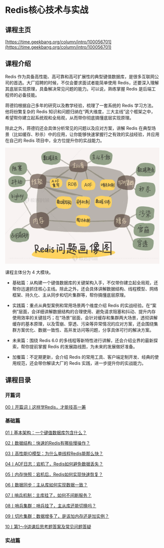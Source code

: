 # Redis核心技术与实战

## 课程主页

[https://time.geekbang.org/column/intro/100056701](https://time.geekbang.org/column/intro/100056701)

## 课程介绍

Redis 作为具备高性能、高可靠和高可扩展性的典型键值数据库，是很多互联网公司的首选。大厂招聘的时候，不仅会要求面试者能简单使用 Redis，还要深入理解其底层实现原理，具备解决常见问题的能力。可以说，熟练掌握 Redis 是后端工程师的必备技能。

蒋德钧根据自己多年的研究以及教学经验，梳理了一套系统的 Redis 学习方法。他将纷繁复杂的 Redis 知识和问题归纳在“两大维度，三大主线”这个框架之中，希望帮你建立起系统观和全局观，从而带你彻底搞懂底层实现原理。

除此之外，蒋德钧还会具体分析常见的问题以及应对方案，讲解 Redis 在典型场景（比如缓存、秒杀）中的应用，让你能够快速掌握行之有效的实战经验，并应用在自己的 Redis 项目中，全方位提升你的实战能力。

![](./images/封面.webp)

课程主体分为 4 大模块。

- 基础篇：从构建一个键值数据库的关键架构入手，不仅带你建立起全局观，还帮你迅速抓住核心主线。除此之外，还会具体讲解数据结构、线程模型、网络框架、持久化、主从同步和切片集群等，帮你搞懂底层原理。

- 实践篇：重点从典型案例和常用场景两个维度介绍 Redis 的实战经验。在“案例”层面，会详细讲解数据结构的合理使用、避免请求阻塞和抖动、提升内存使用效率的关键技巧；在“场景”层面，会针对缓存和集群两大场景，透彻讲解缓存的基本原理，以及雪崩、穿透、污染等异常情况的应对方案，还会围绕集群方案优化、数据一致性、高并发访问等问题，分享具体可行的解决方案。

- 未来篇：围绕 Redis 6.0 的多线程等新特性进行讲解，还会介绍业界的最新探索，帮你提前掌握 Redis 的发展路线图，为未来的发展做好准备。

- 加餐篇：不定期更新，会介绍 Redis 的常用工具、客户端定制开发、经典的使用规范，还会带你解读大厂的 Redis 实践，进一步提升你的实战能力。

## 课程目录

### 开篇词

[00丨开篇词丨这样学Redis，才能技高一筹](/notes/数据库/Redis/Redis核心技术与实战/开篇词/这样学Redis，才能技高一筹)

### 基础篇

[01丨基本架构：一个键值数据库包含什么？](/notes/数据库/Redis/Redis核心技术与实战/基础篇/基本架构：一个键值数据库包含什么？)

[02丨数据结构：快速的Redis有哪些慢操作？](/notes/数据库/Redis/Redis核心技术与实战/基础篇/数据结构：快速的Redis有哪些慢操作？)

[03丨高性能IO模型：为什么单线程Redis能那么快？](/notes/数据库/Redis/Redis核心技术与实战/基础篇/高性能IO模型：为什么单线程Redis能那么快？)

[04丨AOF日志：宕机了，Redis如何避免数据丢失？](/notes/数据库/Redis/Redis核心技术与实战/基础篇/AOF日志：宕机了，Redis如何避免数据丢失？)

[05丨内存快照：宕机后，Redis如何实现快速恢复？](/notes/数据库/Redis/Redis核心技术与实战/基础篇/内存快照：宕机后，Redis如何实现快速恢复？)

[06丨数据同步：主从库如何实现数据一致？](/notes/数据库/Redis/Redis核心技术与实战/基础篇/数据同步：主从库如何实现数据一致？)

[07丨哨兵机制：主库挂了，如何不间断服务？](/notes/数据库/Redis/Redis核心技术与实战/基础篇/哨兵机制：主库挂了，如何不间断服务？)

[08丨哨兵集群：哨兵挂了，主从库还能切换吗？](/notes/数据库/Redis/Redis核心技术与实战/基础篇/哨兵集群：哨兵挂了，主从库还能切换吗？)

[09丨切片集群：数据增多了，是该加内存还是加实例？](/notes/数据库/Redis/Redis核心技术与实战/基础篇/切片集群：数据增多了，是该加内存还是加实例？)

[10丨第1～9讲课后思考题答案及常见问题答疑](/notes/数据库/Redis/Redis核心技术与实战/基础篇/第1～9讲课后思考题答案及常见问题答疑)

### 实战篇
